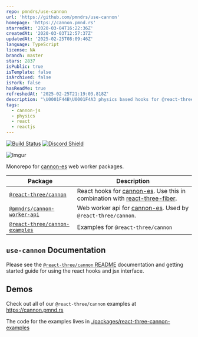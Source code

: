 ```yaml
---
repo: pmndrs/use-cannon
url: 'https://github.com/pmndrs/use-cannon'
homepage: 'https://cannon.pmnd.rs'
starredAt: '2020-03-04T16:22:36Z'
createdAt: '2020-03-03T12:57:37Z'
updatedAt: '2025-02-25T08:09:46Z'
language: TypeScript
license: NA
branch: master
stars: 2837
isPublic: true
isTemplate: false
isArchived: false
isFork: false
hasReadMe: true
refreshedAt: '2025-02-25T21:19:03.818Z'
description: "\U0001F44B\U0001F4A3 physics based hooks for @react-three/fiber"
tags:
  - cannon-js
  - physics
  - react
  - reactjs
---
```


[![Build Status](https://img.shields.io/github/actions/workflow/status/pmndrs/use-cannon/nodejs.yml?branch=master&style=flat&colorA=000000&logo=github)](https://github.com/pmndrs/use-cannon/actions/workflows/nodejs.yml)
[![Discord Shield](https://img.shields.io/discord/740090768164651008?style=flat&colorA=000000&colorB=000000&label=discord&logo=discord&logoColor=ffffff)](https://discord.gg/poimandres)

![Imgur](https://imgur.com/FpBsJPL.jpg)

Monorepo for [cannon-es](https://github.com/pmndrs/cannon-es) web worker packages.

| Package                                                                  | Description                                                                                                                                                      |
| ------------------------------------------------------------------------ | ---------------------------------------------------------------------------------------------------------------------------------------------------------------- |
| [`@react-three/cannon`](./packages/react-three-cannon)                   | React hooks for [cannon-es](https://github.com/pmndrs/cannon-es). Use this in combination with [react-three-fiber](https://github.com/pmndrs/react-three-fiber). |
| [`@pmndrs/cannon-worker-api`](./packages/cannon-worker-api)              | Web worker api for [cannon-es](https://github.com/pmndrs/cannon-es). Used by `@react-three/cannon`.                                                              |
| [`@react-three/cannon-examples`](./packages/react-three-cannon-examples) | Examples for `@react-three/cannon`                                                                                                                               |

## `use-cannon` Documentation

Please see the [`@react-three/cannon` README](./packages/react-three-cannon/README.md) documentation and getting started guide for using the react hooks and jsx interface.

## Demos

Check out all of our `@react-three/cannon` examples at https://cannon.pmnd.rs

The code for the examples lives in [./packages/react-three-cannon-examples](./packages/react-three-cannon-examples)
